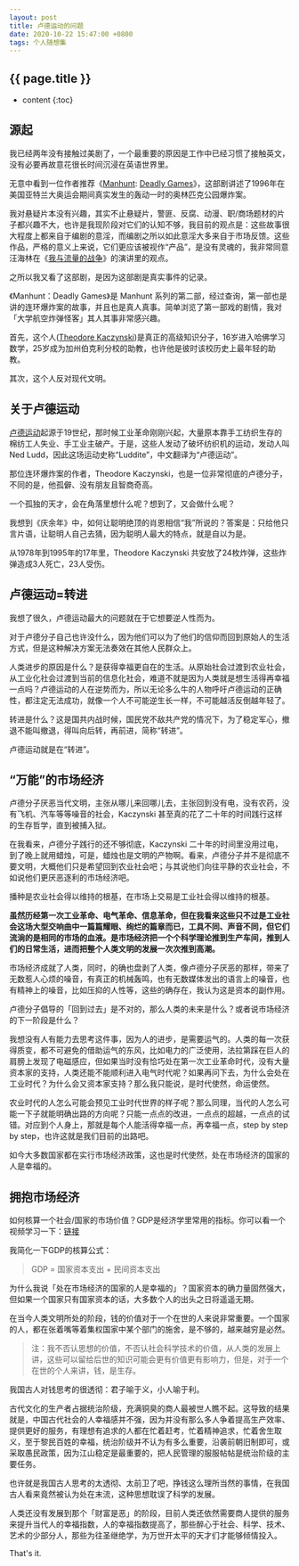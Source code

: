 ```yaml
---
layout: post
title: 卢德运动的问题
date: 2020-10-22 15:47:00 +0800
tags: 个人随想集
--- 
```


<h2>{{ page.title }}</h2>

* content
{:toc}


## 源起

我已经两年没有接触过美剧了，一个最重要的原因是工作中已经习惯了接触英文，没有必要再故意花很长时间沉浸在英语世界里。

无意中看到一位作者推荐《<a href="https://coolshell.cn/articles/169.html" target="_blank">Manhunt</a>: <a href="https://spectrumoriginals.com/manhunt-deadly-games" target="_blank">Deadly Games</a>》，这部剧讲述了1996年在美国亚特兰大奥运会期间真实发生的轰动一时的奥林匹克公园爆炸案。

我对悬疑片本没有兴趣，其实不止悬疑片，警匪、反腐、动漫、职/商场题材的片子都兴趣不大，也许是我现阶段对它们的认知不够，我目前的观点是：这些故事很大程度上都来自于编剧的意淫，而编剧之所以如此意淫大多来自于市场反馈。这些作品，严格的意义上来说，它们更应该被视作“产品”，是没有灵魂的，我非常同意汪海林在《<a href="https://www.youtube.com/watch?v=1KKRu0g1cNE" target="_blank">我与流量的战争</a>》的演讲里的观点。

之所以我又看了这部剧，是因为这部剧是真实事件的记录。

《Manhunt：Deadly Games》是 Manhunt 系列的第二部，经过查询，第一部也是讲的连环爆炸案的故事，并且也是真人真事。简单浏览了第一部戏的剧情，我对「大学航空炸弹怪客」其人其事非常感兴趣。

首先，这个人(<a href="https://zhuanlan.zhihu.com/p/77763971" target="_blank">Theodore Kaczynski</a>)是真正的高级知识分子，16岁进入哈佛学习数学，25岁成为加州伯克利分校的助教，也许他是彼时该校历史上最年轻的助教。

其次，这个人反对现代文明。

## 关于卢德运动

<a href="https://en.wikipedia.org/wiki/Luddite" target="_blank">卢德运动</a>起源于19世纪，那时候工业革命刚刚兴起，大量原本靠手工纺织生存的棉纺工人失业、手工业主破产。于是，这些人发动了破坏纺织机的运动，发动人叫Ned Ludd，因此这场运动史称“Luddite”，中文翻译为“卢德运动”。

那位连环爆炸案的作者，Theodore Kaczynski，也是一位非常彻底的卢德分子，不同的是，他孤僻、没有朋友且智商奇高。

一个孤独的天才，会在角落里想什么呢？想到了，又会做什么呢？

我想到《庆余年》中，如何让聪明绝顶的肖恩相信“我”所说的？答案是：只给他只言片语，让聪明人自己去猜，因为聪明人最大的特点，就是自以为是。

从1978年到1995年的17年里，Theodore Kaczynski 共安放了24枚炸弹，这些炸弹造成3人死亡，23人受伤。

## 卢德运动=转进

我想了很久，卢德运动最大的问题就在于它想要逆人性而为。

对于卢德分子自己也许没什么，因为他们可以为了他们的信仰而回到原始人的生活方式，但是这种解决方案无法奏效在其他人民群众上。

人类进步的原因是什么？是获得幸福更自在的生活。从原始社会过渡到农业社会，从工业化社会过渡到当前的信息化社会，难道不就是因为人类就是想生活得再幸福一点吗？卢德运动的人在逆势而为，所以无论多么牛的人物呼吁卢德运动的正确性，都注定无法成功，就像一个人不可能逆生长一样，不可能越活反倒越年轻了。

转进是什么？这是国共内战时候，国民党不敌共产党的情况下，为了稳定军心，撤退不能叫撤退，得叫向后转，再前进，简称“转进”。

卢德运动就是在“转进”。

## “万能”的市场经济

卢德分子厌恶当代文明，主张从哪儿来回哪儿去，主张回到没有电，没有农药，没有飞机、汽车等等噪音的社会，Kaczynski 甚至真的花了二十年的时间践行这样的生存哲学，直到被捕入狱。

在我看来，卢德分子践行的还不够彻底，Kaczynski 二十年的时间里没用过电，到了晚上就用蜡烛，可是，蜡烛也是文明的产物啊。看来，卢德分子并不是彻底不要文明，大概他们只是希望回到农业社会吧；与其说他们向往平静的农业社会，不如说他们更厌恶逐利的市场经济吧。

播种是农业社会得以维持的根基，在市场上交易是工业社会得以维持的根基。

**虽然历经第一次工业革命、电气革命、信息革命，但在我看来这些只不过是工业社会这场大型交响曲中一篇篇耀眼、绚烂的篇章而已，工具不同、声音不同，但它们流淌的是相同的市场的血液。是市场经济把一个个科学理论推到生产车间，推到人们的日常生活，进而把整个人类文明的发展一次次推到高潮。**

市场经济成就了人类，同时，的确也盘剥了人类，像卢德分子厌恶的那样，带来了无数惹人心烦的噪音，有真正的机械轰鸣，也有无数媒体发出的语言上的噪音，也有精神上的噪音，比如压抑的人性等，这些的确存在，我认为这是资本的副作用。

卢德分子倡导的「回到过去」是不对的，那么人类的未来是什么？或者说市场经济的下一阶段是什么？

我想没有人有能力去思考这件事，因为人的进步，是需要运气的。人类的每一次获得质变，都不可避免的借助运气的东风，比如电力的广泛使用，法拉第踩在巨人的肩膀上发现了电磁感应，但如果当时没有恰巧处在第一次工业革命时代，没有大量资本家的支持，人类还能不能顺利进入电气时代呢？如果再问下去，为什么会处在工业时代？为什么会又资本家支持？那么我只能说，是时代使然，命运使然。

农业时代的人怎么可能会预见工业时代世界的样子呢？那么同理，当代的人怎么可能一下子就能明确出路的方向呢？只能一点点的改进，一点点的超越，一点点的试错。对应到个人身上，那就是每个人能活得幸福一点，再幸福一点，step by step by step，也许这就是我们目前的出路吧。

如今大多数国家都在实行市场经济政策，这也是时代使然，处在市场经济的国家的人是幸福的。

## 拥抱市场经济

如何核算一个社会/国家的市场价值？GDP是经济学里常用的指标。你可以看一个视频学习一下：<a href="https://www.youtube.com/watch?v=LPg9fKBRKDk" target="_blank">链接</a>

我简化一下GDP的核算公式：

> GDP = 国家资本支出 + 民间资本支出

为什么我说「处在市场经济的国家的人是幸福的」？国家资本的确力量固然强大，但如果一个国家只有国家资本的话，大多数个人的出头之日将遥遥无期。

在当今人类文明所处的阶段，钱的价值对于一个在世的人来说非常重要。一个国家的人，都在张着嘴等着集权国家中某个部门的施舍，是不够的，越来越穷是必然。

> 注：我不否认思想的价值，不否认社会科学技术的价值，从人类的发展上讲，这些可以留给后世的知识可能会更有价值更有影响力，但是，对于一个在世的个人来讲，钱，是生存。

我国古人对钱思考的很透彻：君子喻于义，小人喻于利。

古代文化的生产者占据统治阶级，充满铜臭的商人最被世人瞧不起。这导致的结果就是，中国古代社会的人幸福感并不强，因为并没有那么多人争着提高生产效率、提供更好的服务，有理想有追求的人都在忙着赶考，忙着精神追求，忙着舍生取义，至于黎民百姓的幸福，统治阶级并不认为有多么重要，沿袭前朝旧制即可，或采取愚民政策，因为江山稳定是最重要的，把人民管理的服服帖帖是统治阶级的主要任务。

也许就是我国古人思考的太透彻、太前卫了吧，挣钱这么理所当然的事情，在我国古人看来竟然被认为处在末流，这种思想耽误了科学的发展。

人类还没有发展到那个「财富是恶」的阶段，目前人类还依然需要商人提供的服务来提升当代人的幸福指数，人的幸福指数提高了，那些醉心于社会、科学、技术、艺术的少部分人，那些为往圣继绝学，为万世开太平的天才们才能够倾情投入。

That's it.